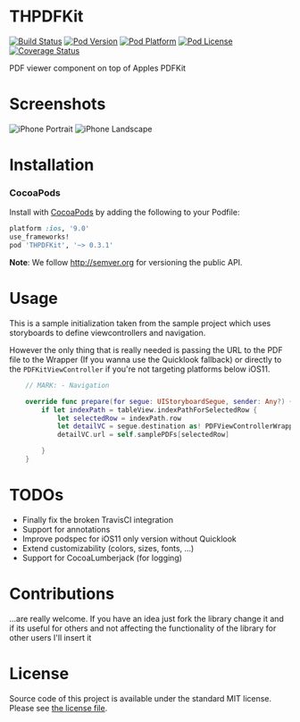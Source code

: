 THPDFKit
===

[![Build Status](https://travis-ci.org/hons82/THPDFKit.png)](https://travis-ci.org/hons82/THPDFKit)
[![Pod Version](http://img.shields.io/cocoapods/v/THPDFKit.svg?style=flat)](http://cocoadocs.org/docsets/THPDFKit/)
[![Pod Platform](http://img.shields.io/cocoapods/p/THPDFKit.svg?style=flat)](http://cocoadocs.org/docsets/THPDFKit/)
[![Pod License](http://img.shields.io/cocoapods/l/THPDFKit.svg?style=flat)](http://opensource.org/licenses/MIT)
[![Coverage Status](https://coveralls.io/repos/hons82/THPDFKit/badge.svg)](https://coveralls.io/r/hons82/THPDFKit)

PDF viewer component on top of Apples PDFKit

# Screenshots

![iPhone Portrait](/Screenshots/Screenshot1.png?raw=true)
![iPhone Landscape](/Screenshots/Screenshot2.png?raw=true)

# Installation

### CocoaPods

Install with [CocoaPods](http://cocoapods.org) by adding the following to your Podfile:

``` ruby
platform :ios, '9.0'
use_frameworks!
pod 'THPDFKit', '~> 0.3.1'
```

**Note**: We follow http://semver.org for versioning the public API.

# Usage

This is a sample initialization taken from the sample project which uses storyboards to define viewcontrollers and navigation.

However the only thing that is really needed is passing the URL to the PDF file to the Wrapper (If you wanna use the Quicklook fallback) or directly to the `PDFKitViewController` if you're not targeting platforms below iOS11.

```swift
    // MARK: - Navigation

    override func prepare(for segue: UIStoryboardSegue, sender: Any?) {
        if let indexPath = tableView.indexPathForSelectedRow {
            let selectedRow = indexPath.row
            let detailVC = segue.destination as! PDFViewControllerWrapper
            detailVC.url = self.samplePDFs[selectedRow]

        }
    }
```
# TODOs

- Finally fix the broken TravisCI integration
- Support for annotations
- Improve podspec for iOS11 only version without Quicklook
- Extend customizability (colors, sizes, fonts, ...)
- Support for CocoaLumberjack (for logging)

# Contributions

...are really welcome. If you have an idea just fork the library change it and if its useful for others and not affecting the functionality of the library for other users I'll insert it

# License

Source code of this project is available under the standard MIT license. Please see [the license file](LICENSE.md).
